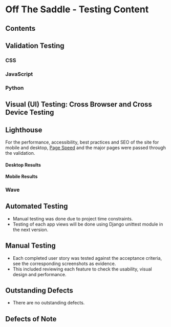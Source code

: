 # Off The Saddle - Testing Content

## Contents

## Validation Testing

### CSS

### JavaScript

### Python

## Visual (UI) Testing: Cross Browser and Cross Device Testing

## Lighthouse
For the performance, accessibility, best practices and SEO of the site for mobile and desktop, [Page Speed](https://pagespeed.web.dev/) and the major pages were passed through the validation. 

#### Desktop Results
#### Mobile Results

### Wave

## Automated Testing
- Manual testing was done due to project time constraints.
- Testing of each app views will be done using Django unittest module in the next version.

## Manual Testing
- Each completed user story was tested against the acceptance criteria, see the corresponding screenshots as evidence.
- This included reviewing each feature to check the usability, visual design and performance.

## Outstanding Defects
- There are no outstanding defects.

## Defects of Note

